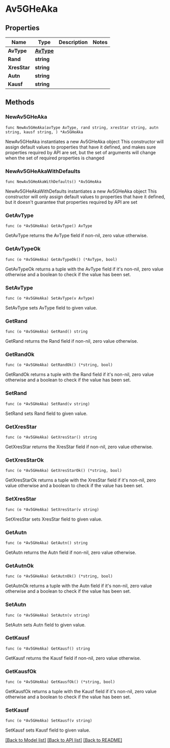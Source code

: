 # Av5GHeAka

## Properties

Name | Type | Description | Notes
------------ | ------------- | ------------- | -------------
**AvType** | [**AvType**](AvType.md) |  | 
**Rand** | **string** |  | 
**XresStar** | **string** |  | 
**Autn** | **string** |  | 
**Kausf** | **string** |  | 

## Methods

### NewAv5GHeAka

`func NewAv5GHeAka(avType AvType, rand string, xresStar string, autn string, kausf string, ) *Av5GHeAka`

NewAv5GHeAka instantiates a new Av5GHeAka object
This constructor will assign default values to properties that have it defined,
and makes sure properties required by API are set, but the set of arguments
will change when the set of required properties is changed

### NewAv5GHeAkaWithDefaults

`func NewAv5GHeAkaWithDefaults() *Av5GHeAka`

NewAv5GHeAkaWithDefaults instantiates a new Av5GHeAka object
This constructor will only assign default values to properties that have it defined,
but it doesn't guarantee that properties required by API are set

### GetAvType

`func (o *Av5GHeAka) GetAvType() AvType`

GetAvType returns the AvType field if non-nil, zero value otherwise.

### GetAvTypeOk

`func (o *Av5GHeAka) GetAvTypeOk() (*AvType, bool)`

GetAvTypeOk returns a tuple with the AvType field if it's non-nil, zero value otherwise
and a boolean to check if the value has been set.

### SetAvType

`func (o *Av5GHeAka) SetAvType(v AvType)`

SetAvType sets AvType field to given value.


### GetRand

`func (o *Av5GHeAka) GetRand() string`

GetRand returns the Rand field if non-nil, zero value otherwise.

### GetRandOk

`func (o *Av5GHeAka) GetRandOk() (*string, bool)`

GetRandOk returns a tuple with the Rand field if it's non-nil, zero value otherwise
and a boolean to check if the value has been set.

### SetRand

`func (o *Av5GHeAka) SetRand(v string)`

SetRand sets Rand field to given value.


### GetXresStar

`func (o *Av5GHeAka) GetXresStar() string`

GetXresStar returns the XresStar field if non-nil, zero value otherwise.

### GetXresStarOk

`func (o *Av5GHeAka) GetXresStarOk() (*string, bool)`

GetXresStarOk returns a tuple with the XresStar field if it's non-nil, zero value otherwise
and a boolean to check if the value has been set.

### SetXresStar

`func (o *Av5GHeAka) SetXresStar(v string)`

SetXresStar sets XresStar field to given value.


### GetAutn

`func (o *Av5GHeAka) GetAutn() string`

GetAutn returns the Autn field if non-nil, zero value otherwise.

### GetAutnOk

`func (o *Av5GHeAka) GetAutnOk() (*string, bool)`

GetAutnOk returns a tuple with the Autn field if it's non-nil, zero value otherwise
and a boolean to check if the value has been set.

### SetAutn

`func (o *Av5GHeAka) SetAutn(v string)`

SetAutn sets Autn field to given value.


### GetKausf

`func (o *Av5GHeAka) GetKausf() string`

GetKausf returns the Kausf field if non-nil, zero value otherwise.

### GetKausfOk

`func (o *Av5GHeAka) GetKausfOk() (*string, bool)`

GetKausfOk returns a tuple with the Kausf field if it's non-nil, zero value otherwise
and a boolean to check if the value has been set.

### SetKausf

`func (o *Av5GHeAka) SetKausf(v string)`

SetKausf sets Kausf field to given value.



[[Back to Model list]](../README.md#documentation-for-models) [[Back to API list]](../README.md#documentation-for-api-endpoints) [[Back to README]](../README.md)


